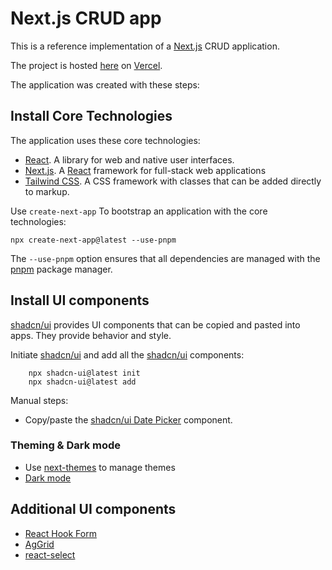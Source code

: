 # Next.js CRUD app

This is a reference implementation of a [Next.js](https://nextjs.org/) CRUD application.

The project is hosted [here](`https://engage-web-app.vercel.app/`) on [Vercel](https://vercel.com/).

The application was created with these steps:

## Install Core Technologies

The application uses these core technologies:

- [React](https://react.dev/). A library for web and native user interfaces.
- [Next.js](https://nextjs.org/docs). A [React](https://react.dev/) framework for full-stack web applications
- [Tailwind CSS](https://tailwindcss.com/). A CSS framework with classes that can be added directly to markup.

Use `create-next-app` To bootstrap an application with the core technologies:

```
npx create-next-app@latest --use-pnpm
```

The `--use-pnpm` option ensures that all dependencies are managed with the [pnpm](https://pnpm.io/) package manager.

## Install UI components

[shadcn/ui](https://ui.shadcn.com/) provides UI components that can be copied and pasted into apps. They provide behavior and style.

Initiate [shadcn/ui](https://ui.shadcn.com/) and add all the [shadcn/ui](https://ui.shadcn.com/) components:

        npx shadcn-ui@latest init
        npx shadcn-ui@latest add

Manual steps:

- Copy/paste the [shadcn/ui Date Picker](https://ui.shadcn.com/docs/components/date-picker) component.

### Theming & Dark mode

- Use [next-themes](https://github.com/pacocoursey/next-themes#readme) to manage themes
- [Dark mode](https://ui.shadcn.com/docs/dark-mode/next)

## Additional UI components

- [React Hook Form](https://react-hook-form.com/)
- [AgGrid](https://ag-grid.com/react-data-grid/getting-started/)
- [react-select](https://react-select.com/)
